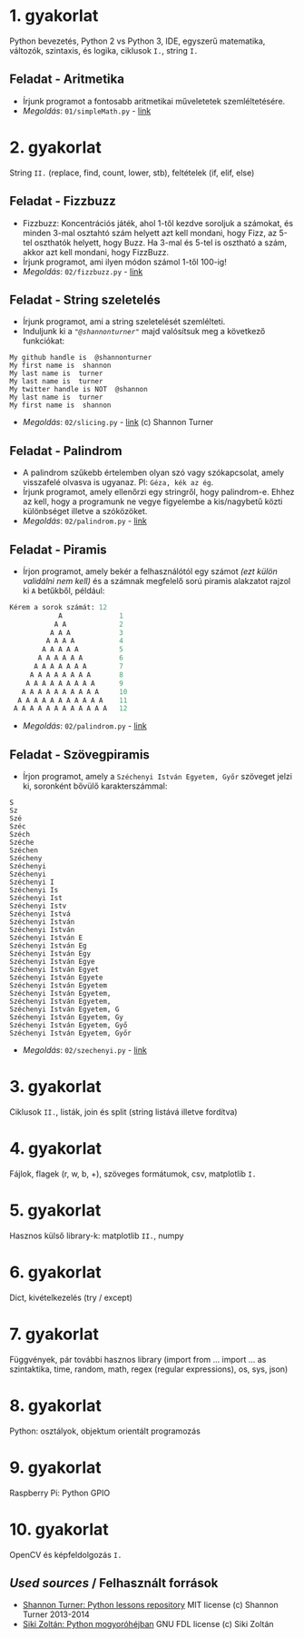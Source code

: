 # 1. gyakorlat
Python bevezetés, Python 2 vs Python 3, IDE, egyszerű matematika, változók, szintaxis, és logika, ciklusok `I.`, string `I.`

## Feladat - Aritmetika
- Írjunk programot a fontosabb aritmetikai műveletetek szemléltetésére. 
- *Megoldás*: `01/simpleMath.py` - [link](01/simpleMath.py)

# 2. gyakorlat
String `II.` (replace, find, count, lower, stb), feltételek (if, elif, else)

## Feladat - Fizzbuzz
- Fizzbuzz: Koncentrációs játék, ahol 1-től kezdve soroljuk a számokat, és minden 3-mal osztahtó szám helyett azt kell mondani, hogy Fizz, az 5-tel oszthatók helyett, hogy Buzz. Ha 3-mal és 5-tel is osztható a szám, akkor azt kell mondani, hogy FizzBuzz. 
- Írjunk programot, ami ilyen módon számol 1-től 100-ig! 
- *Megoldás*: `02/fizzbuzz.py` - [link](02/fizzbuzz.py)

## Feladat - String szeletelés
- Írjunk programot, ami a string szeletelését szemlélteti.
- Induljunk ki a *`"@shannonturner"`* majd valósítsuk meg a következő funkciókat:
 ```
 My github handle is  @shannonturner
 My first name is  shannon
 My last name is  turner
 My last name is  turner
 My twitter handle is NOT  @shannon
 My last name is  turner
 My first name is  shannon
 ```
- *Megoldás*: `02/slicing.py` - [link](02/slicing.py) (c) Shannon Turner 

## Feladat - Palindrom
- A palindrom szűkebb értelemben olyan szó vagy szókapcsolat, amely visszafelé olvasva is ugyanaz. Pl: `Géza, kék az ég`.
- Írjunk programot, amely ellenőrzi egy stringről, hogy palindrom-e. Ehhez az kell, hogy a programunk ne vegye figyelembe a kis/nagybetű közti különbséget  illetve a szóközöket. 
- *Megoldás*: `02/palindrom.py` - [link](02/palindrom.py)

## Feladat - Piramis
- Írjon programot, amely bekér a felhasználótól egy számot _(ezt külön validálni nem kell)_ és a számnak megfelelő sorú piramis alakzatot rajzol ki `A` betűkből, például:
``` python
Kérem a sorok számát: 12
            A              1
           A A             2
          A A A            3
         A A A A           4
        A A A A A          5
       A A A A A A         6
      A A A A A A A        7
     A A A A A A A A       8
    A A A A A A A A A      9
   A A A A A A A A A A     10
  A A A A A A A A A A A    11
 A A A A A A A A A A A A   12
```
- *Megoldás*: `02/palindrom.py` - [link](02/palindrom.py)

## Feladat - Szövegpiramis
- Írjon programot, amely a `Széchenyi István Egyetem, Győr` szöveget jelzi ki, soronként bővülő karakterszámmal:
```
S
Sz
Szé
Széc
Széch
Széche
Széchen
Szécheny
Széchenyi
Széchenyi 
Széchenyi I
Széchenyi Is
Széchenyi Ist
Széchenyi Istv
Széchenyi Istvá
Széchenyi István
Széchenyi István 
Széchenyi István E
Széchenyi István Eg
Széchenyi István Egy
Széchenyi István Egye
Széchenyi István Egyet
Széchenyi István Egyete
Széchenyi István Egyetem
Széchenyi István Egyetem,
Széchenyi István Egyetem, 
Széchenyi István Egyetem, G
Széchenyi István Egyetem, Gy
Széchenyi István Egyetem, Győ
Széchenyi István Egyetem, Győr
```
- *Megoldás*: `02/szechenyi.py` - [link](02/szechenyi.py)

# 3. gyakorlat
Ciklusok `II.`, listák, join és split (string listává illetve fordítva)

# 4.  gyakorlat
Fájlok, flagek (r, w, b, +), szöveges formátumok, csv, matplotlib `I.`

# 5.  gyakorlat
Hasznos külső library-k: matplotlib `II.`, numpy

# 6.  gyakorlat
Dict, kivételkezelés (try / except) 

# 7.  gyakorlat
Függvények, pár további hasznos library (import from ... import ... as szintaktika, time, random, math, regex (regular expressions), os, sys, json)

# 8.  gyakorlat
Python: osztályok, objektum orientált programozás

# 9.  gyakorlat
Raspberry Pi: Python GPIO

# 10.  gyakorlat
OpenCV és képfeldolgozás `I.`

## _Used sources_ / Felhasznált források
- [Shannon Turner: Python lessons repository](https://github.com/shannonturner/python-lessons) MIT license (c) Shannon Turner 2013-2014
- [Siki Zoltán: Python mogyoróhéjban](http://www.agt.bme.hu/gis/python/python_oktato.pdf) GNU FDL license (c) Siki Zoltán
